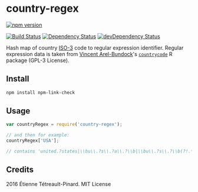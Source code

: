 # country-regex

[![npm version][1]][1a]

[![Build Status][2]][2a]
[![Dependency Status][3]][3a]
[![devDependency Status][4]][4a]

Hash map of country [ISO-3][5] code to regular expression identifier. Regular
expression data is taken from [Vincent Arel-Bundock][6]'s [`countrycode`][7] R
package (GPL-3 License).


## Install

```bash
npm install npm-link-check
```

## Usage

```js
var countryRegex = require('country-regex');

// and then for example:
countryRegex['USA'];

// contains 'united.?states|\\bu\\.?s\\.?a\\.?\\b|\\bu\\.?s\\.?\\b(?!.*islands)'
```

## Credits

2016 Étienne Tétreault-Pinard. MIT License


[1]: https://badge.fury.io/js/country-regex.svg
[1a]: https://badge.fury.io/js/country-regex
[2]: https://travis-ci.org/etpinard/country-regex.svg?branch=master
[2a]: https://travis-ci.org/etpinard/country-regex
[3]: https://david-dm.org/etpinard/country-regex.svg?style=flat-square
[3a]: https://david-dm.org/etpinard/country-regex
[4]: https://david-dm.org/etpinard/country-regex/dev-status.svg?style=flat-square
[4a]: https://david-dm.org/etpinard/country-regex#info=devDependencies
[5]: https://en.wikipedia.org/wiki/ISO_3166-1_alpha-3
[6]: https://github.com/vincentarelbundock
[7]: https://github.com/vincentarelbundock/countrycode

